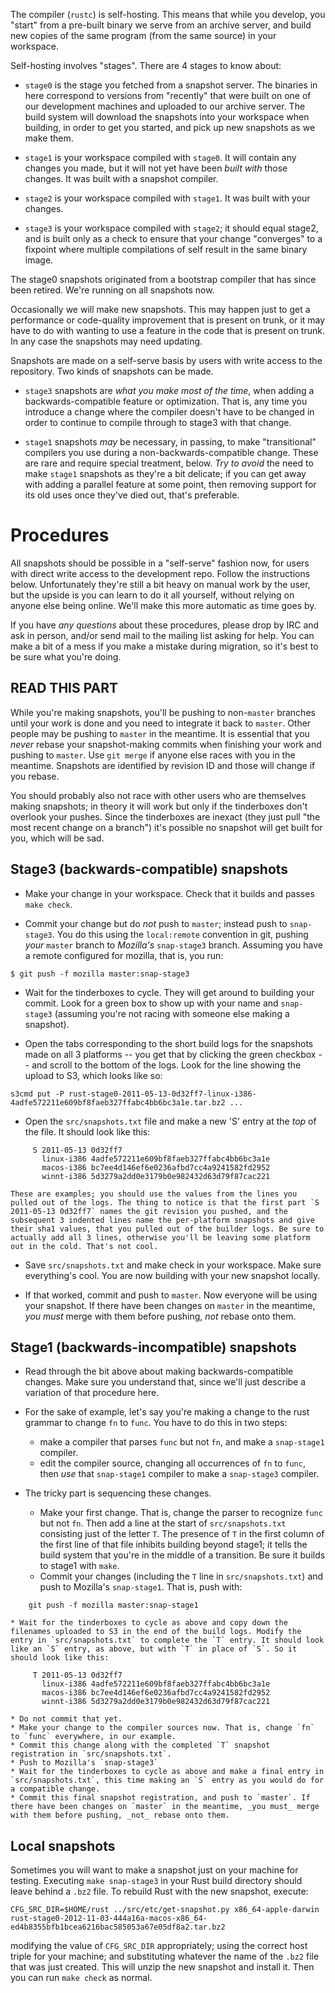 The compiler (`rustc`) is self-hosting. This means that while you develop, you "start" from a pre-built binary we serve from an archive server, and build new copies of the same program (from the same source) in your workspace.

Self-hosting involves "stages". There are 4 stages to know about:

* `stage0` is the stage you fetched from a snapshot server. The binaries in here correspond to versions from "recently" that were built on one of our development machines and uploaded to our archive server. The build system will download the snapshots into your workspace when building, in order to get you started, and pick up new snapshots as we make them.

* `stage1` is your workspace compiled with `stage0`. It will contain any changes you made, but it will not yet have been *built with* those changes. It was built with a snapshot compiler.

* `stage2` is your workspace compiled with `stage1`. It was built with your changes.

* `stage3` is your workspace compiled with `stage2`; it should equal stage2, and is built only as a check to ensure that your change "converges" to a fixpoint where multiple compilations of self result in the same binary image.

The stage0 snapshots originated from a bootstrap compiler that has since been retired. We're running on all snapshots now.

Occasionally we will make new snapshots. This may happen just to get a performance or code-quality improvement that is present on trunk, or it may have to do with wanting to use a feature in the code that is present on trunk. In any case the snapshots may need updating.

Snapshots are made on a self-serve basis by users with write access to the repository. Two kinds of snapshots can be made.

* `stage3` snapshots are _what you make most of the time_, when adding a backwards-compatible feature or optimization. That is, any time you introduce a change where the compiler doesn't have to be changed in order to continue to compile through to stage3 with that change.

* `stage1` snapshots _may_ be necessary, in passing, to make "transitional" compilers you use during a non-backwards-compatible change. These are rare and require special treatment, below. _Try to avoid_ the need to make `stage1` snapshots as they're a bit delicate; if you can get away with adding a parallel feature at some point, then removing support for its old uses once they've died out, that's preferable.

# Procedures

All snapshots should be possible in a "self-serve" fashion now, for users with direct write access to the development repo. Follow the instructions below. Unfortunately they're still a bit heavy on manual work by the user, but the upside is you can learn to do it all yourself, without relying on anyone else being online. We'll make this more automatic as time goes by.

If you have _any questions_ about these procedures, please drop by IRC and ask in person, and/or send mail to the mailing list asking for help. You can make a bit of a mess if you make a mistake during migration, so it's best to be sure what you're doing.

## READ THIS PART

While you're making snapshots, you'll be pushing to non-`master` branches until your work is done and you need to integrate it back to `master`. Other people may be pushing to `master` in the meantime. It is essential that you _never_ rebase your snapshot-making commits when finishing your work and pushing to `master`. Use `git merge` if anyone else races with you in the meantime. Snapshots are identified by revision ID and those will change if you rebase.

You should probably also not race with other users who are themselves making snapshots; in theory it will work but only if the tinderboxes don't overlook your pushes. Since the tinderboxes are inexact (they just pull "the most recent change on a branch") it's possible no snapshot will get built for you, which will be sad.

## Stage3 (backwards-compatible) snapshots

* Make your change in your workspace. Check that it builds and passes `make check`.

* Commit your change but do _not_ push to `master`; instead push to `snap-stage3`. You do this using the `local:remote` convention in git, pushing _your_ `master` branch to _Mozilla's_ `snap-stage3` branch. Assuming you have a remote configured for mozilla, that is, you run:
```
$ git push -f mozilla master:snap-stage3
```

* Wait for the tinderboxes to cycle. They will get around to building your commit. Look for a green box to show up with your name and `snap-stage3` (assuming you're not racing with someone else making a snapshot).

* Open the tabs corresponding to the short build logs for the snapshots made on all 3 platforms -- you get that by clicking the green checkbox -- and scroll to the bottom of the logs. Look for the line showing the upload to S3, which looks like so:
```
s3cmd put -P rust-stage0-2011-05-13-0d32ff7-linux-i386-4adfe572211e609bf8faeb327ffabc4bb6bc3a1e.tar.bz2 ...
```

* Open the `src/snapshots.txt` file and make a new 'S' entry at the _top_ of the file. It should look like this:
```
     S 2011-05-13 0d32ff7
       linux-i386 4adfe572211e609bf8faeb327ffabc4bb6bc3a1e
       macos-i386 bc7ee4d146ef6e0236afbd7cc4a9241582fd2952
       winnt-i386 5d3279a2dd0e3179b0e982432d63d79f87cac221
```
    These are examples; you should use the values from the lines you pulled out of the logs. The thing to notice is that the first part `S 2011-05-13 0d32ff7` names the git revision you pushed, and the subsequent 3 indented lines name the per-platform snapshots and give their sha1 values, that you pulled out of the builder logs. Be sure to actually add all 3 lines, otherwise you'll be leaving some platform out in the cold. That's not cool.

* Save `src/snapshots.txt` and make check in your workspace. Make sure everything's cool. You are now building with your new snapshot locally.

* If that worked, commit and push to `master`. Now everyone will be using your snapshot. If there have been changes on `master` in the meantime, _you must_ merge with them before pushing, _not_ rebase onto them.

## Stage1 (backwards-incompatible) snapshots

* Read through the bit above about making backwards-compatible changes. Make sure you understand that, since we'll just describe a variation of that procedure here.

* For the sake of example, let's say you're making a change to the rust grammar to change `fn` to `func`. You have to do this in two steps: 
    * make a compiler that parses `func` but not `fn`, and make a `snap-stage1` compiler.
    * edit the compiler source, changing all occurrences of `fn` to `func`, then _use_ that `snap-stage1` compiler to make a `snap-stage3` compiler.

* The tricky part is sequencing these changes.
    * Make your first change. That is, change the parser to recognize `func` but not `fn`. Then add a line at the start of `src/snapshots.txt` consisting just of the letter `T`. The presence of `T` in the first column of the first line of that file inhibits building beyond stage1; it tells the build system that you're in the middle of a transition. Be sure it builds to stage1 with `make`.
    * Commit your changes (including the `T` line in `src/snapshots.txt`) and push to Mozilla's `snap-stage1`. That is, push with:
```
    git push -f mozilla master:snap-stage1
```
    * Wait for the tinderboxes to cycle as above and copy down the filenames uploaded to S3 in the end of the build logs. Modify the entry in `src/snapshots.txt` to complete the `T` entry. It should look like an `S` entry, as above, but with `T` in place of `S`. So it should look like this:
```
     T 2011-05-13 0d32ff7
       linux-i386 4adfe572211e609bf8faeb327ffabc4bb6bc3a1e
       macos-i386 bc7ee4d146ef6e0236afbd7cc4a9241582fd2952
       winnt-i386 5d3279a2dd0e3179b0e982432d63d79f87cac221
```
    * Do not commit that yet.
    * Make your change to the compiler sources now. That is, change `fn` to `func` everywhere, in our example.
    * Commit this change along with the completed `T` snapshot registration in `src/snapshots.txt`.
    * Push to Mozilla's `snap-stage3`
    * Wait for the tinderboxes to cycle as above and make a final entry in `src/snapshots.txt`, this time making an `S` entry as you would do for a compatible change.
    * Commit this final snapshot registration, and push to `master`. If there have been changes on `master` in the meantime, _you must_ merge with them before pushing, _not_ rebase onto them.

## Local snapshots

Sometimes you will want to make a snapshot just on your machine for testing. Executing ```make snap-stage3``` in your Rust build directory should leave behind a ```.bz2``` file. To rebuild Rust with the new snapshot, execute:

```CFG_SRC_DIR=$HOME/rust ../src/etc/get-snapshot.py x86_64-apple-darwin rust-stage0-2012-11-03-444a16a-macos-x86_64-ed4b8355bfb1bcea6216bac585053a67e05df8a2.tar.bz2```

modifying the value of ```CFG_SRC_DIR``` appropriately; using the correct host triple for your machine; and substituting whatever the name of the ```.bz2``` file that was just created. This will unzip the new snapshot and install it. Then you can run ```make check``` as normal.